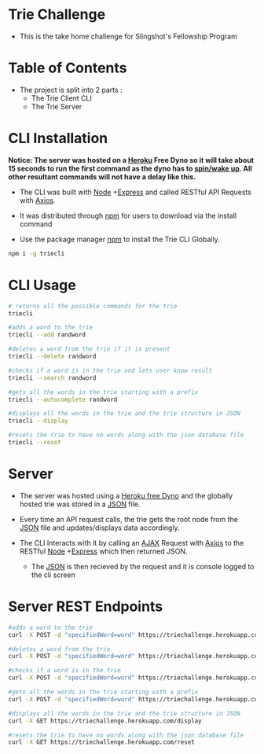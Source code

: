 # Trie Challenge

- This is the take home challenge for Slingshot's Fellowship Program

# Table of Contents

- The project is split into 2 parts :
  - The Trie Client CLI
  - The Trie Server

# CLI Installation

**Notice: The server was hosted on a [Heroku](https://www.heroku.com) Free Dyno so it will take about 15 seconds to run the first command as the dyno has to [spin/wake up](https://devcenter.heroku.com/articles/free-dyno-hours). All other resultant commands will not have a delay like this.**

- The CLI was built with [Node](http://www.node.com/) +[Express](https://expressjs.com/) and called RESTful API Requests with [Axios](https://www.npmjs.com/package/axios).

- It was distributed through [npm](https://www.npmjs.com/package/triecli) for users to download via the install command

- Use the package manager [npm](https://www.npmjs.com/package/triecli) to install the Trie CLI Globally.

```bash
npm i -g triecli
```

# CLI Usage

```bash
# returns all the possible commands for the trie
triecli

#adds a word to the trie
triecli --add randword

#deletes a word from the trie if it is present
triecli --delete randword

#checks if a word is in the trie and lets user know result
triecli --search randword

#gets all the words in the trie starting with a prefix
triecli --autocomplete randword

#displays all the words in the trie and the trie structure in JSON
triecli --display

#resets the trie to have no words along with the json database file
triecli --reset
```

# Server

- The server was hosted using a [Heroku free Dyno](https://devcenter.heroku.com/articles/free-dyno-hours) and the globally hosted trie was stored in a [JSON](https://www.json.org/) file.

- Every time an API request calls, the trie gets the root node from the [JSON](https://www.json.org/) file and updates/displays data accordingly.

- The CLI Interacts with it by calling an [AJAX](<https://en.wikipedia.org/wiki/Ajax_(programming)>) Request with [Axios](https://www.npmjs.com/package/axios) to the RESTful [Node](http://www.node.com/) +[Express](https://expressjs.com/) which then returned JSON.
  - The [JSON](https://www.json.org/) is then recieved by the request and it is console logged to the cli screen

# Server REST Endpoints

```bash
#adds a word to the trie
curl -X POST -d "specifiedWord=word" https://triechallenge.herokuapp.com/add

#deletes a word from the trie
curl -X POST -d "specifiedWord=word" https://triechallenge.herokuapp.com/delete

#checks if a word is in the trie
curl -X POST -d "specifiedWord=word" https://triechallenge.herokuapp.com/search

#gets all the words in the trie starting with a prefix
curl -X POST -d "specifiedWord=word" https://triechallenge.herokuapp.com/autocomplete

#displays all the words in the trie and the trie structure in JSON
curl -X GET https://triechallenge.herokuapp.com/display

#resets the trie to have no words along with the json database file
curl -X GET https://triechallenge.herokuapp.com/reset
```
